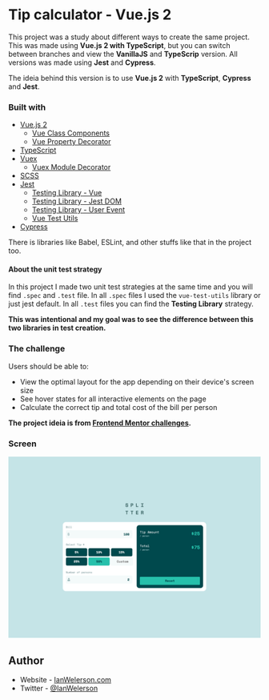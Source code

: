 
# Tip calculator - Vue.js 2

This project was a study about different ways to create the same project. This was made using **Vue.js 2 with TypeScript**, but you can switch between branches and view the **VanillaJS** and **TypeScrip** version. All versions was made using **Jest** and **Cypress**.

The ideia behind this version is to use **Vue.js 2** with **TypeScript**, **Cypress** and **Jest**.

### Built with

- [Vue.js 2](https://vuejs.org/)
	- [Vue Class Components](https://class-component.vuejs.org/)
	- [Vue Property Decorator](https://github.com/kaorun343/vue-property-decorator)
- [TypeScript](https://www.typescriptlang.org/)
- [Vuex](https://vuex.vuejs.org/)
	- [Vuex Module Decorator](https://github.com/championswimmer/vuex-module-decorators)
- [SCSS](https://sass-lang.com/)
- [Jest](https://jestjs.io/pt-BR/)
	- [Testing Library - Vue](https://testing-library.com/docs/vue-testing-library/intro/)
	- [Testing Library - Jest DOM](https://testing-library.com/docs/ecosystem-jest-dom/)
	- [Testing Library - User Event](https://testing-library.com/docs/ecosystem-user-event)
	- [Vue Test Utils](https://vue-test-utils.vuejs.org/)
- [Cypress](https://www.cypress.io/)

There is libraries like Babel, ESLint, and other stuffs like that in the project too.

#### About the unit test strategy
In this project I made two unit test strategies at the same time and you will find `.spec` and `.test` file.
In all `.spec` files I used the `vue-test-utils` library or just jest default.
In all `.test` files you can find the **Testing Library** strategy.

**This was intentional and my goal was to see the difference between this two libraries in test creation.**

### The challenge

Users should be able to:

- View the optimal layout for the app depending on their device's screen size
- See hover states for all interactive elements on the page
- Calculate the correct tip and total cost of the bill per person

**The project ideia is from [Frontend Mentor challenges](https://www.frontendmentor.io/challenges/tip-calculator-app-ugJNGbJUX).**

### Screen
![Project Preview](./design/readme-preview.png)

## Author

- Website - [IanWelerson.com](https://ianwelerson.com)
- Twitter - [@IanWelerson](https://www.twitter.com/ianwelerson)